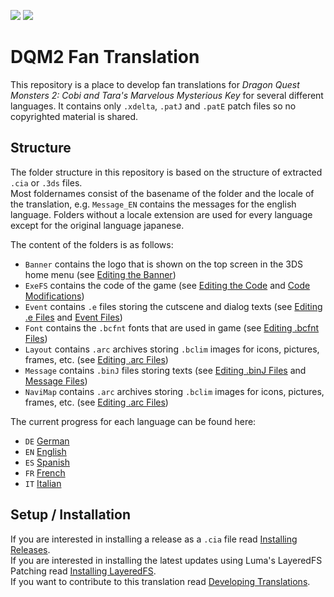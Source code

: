 [![](https://img.shields.io/github/v/release/Ich73/DQM2-FanTranslation?include_prereleases&label=Release)](https://github.com/Ich73/DQM2-FanTranslation/releases/latest)
[![](https://img.shields.io/github/downloads/Ich73/DQM2-FanTranslation/total?label=Downloads)](https://github.com/Ich73/DQM2-FanTranslation/releases)
# DQM2 Fan Translation
This repository is a place to develop fan translations for _Dragon Quest Monsters 2: Cobi and Tara's Marvelous Mysterious Key_ for several different languages. It contains only `.xdelta`, `.patJ` and `.patE` patch files so no copyrighted material is shared.  

## Structure
The folder structure in this repository is based on the structure of extracted `.cia` or `.3ds` files.  
Most foldernames consist of the basename of the folder and the locale of the translation, e.g. `Message_EN` contains the messages for the english language. Folders without a locale extension are used for every language except for the original language japanese.  
  
The content of the folders is as follows:
  * `Banner` contains the logo that is shown on the top screen in the 3DS home menu (see [Editing the Banner](https://github.com/Ich73/DQM2-FanTranslation/wiki/Editing-the-Banner))
  * `ExeFS` contains the code of the game (see [Editing the Code](https://github.com/Ich73/DQM2-FanTranslation/wiki/Editing-the-Code) and [Code Modifications](https://github.com/Ich73/DQM2-FanTranslation/wiki/Code-Modifications))
  * `Event` contains `.e` files storing the cutscene and dialog texts (see [Editing .e Files](https://github.com/Ich73/DQM2-FanTranslation/wiki/Editing-.e-Files) and [Event Files](https://github.com/Ich73/DQM2-FanTranslation/wiki/Event-Files))
  * `Font` contains the `.bcfnt` fonts that are used in game (see [Editing .bcfnt Files](https://github.com/Ich73/DQM2-FanTranslation/wiki/Editing-.bcfnt-Files))
  * `Layout` contains `.arc` archives storing `.bclim` images for icons, pictures, frames, etc. (see [Editing .arc Files](https://github.com/Ich73/DQM2-FanTranslation/wiki/Editing-.arc-Files))
  * `Message` contains `.binJ` files storing texts (see [Editing .binJ Files](https://github.com/Ich73/DQM2-FanTranslation/wiki/Editing-.binJ-Files) and [Message Files](https://github.com/Ich73/DQM2-FanTranslation/wiki/Message-Files))
  * `NaviMap` contains `.arc` archives storing `.bclim` images for icons, pictures, frames, etc. (see [Editing .arc Files](https://github.com/Ich73/DQM2-FanTranslation/wiki/Editing-.arc-Files))

The current progress for each language can be found here:
  * `DE` [German](https://github.com/Ich73/DQM2-FanTranslation/wiki/Progress-DE-(German))
  * `EN` [English](https://github.com/Ich73/DQM2-FanTranslation/wiki/Progress-EN-(English))
  * `ES` [Spanish](https://github.com/Ich73/DQM2-FanTranslation/wiki/Progress-ES-(Spanish))
  * `FR` [French](https://github.com/Ich73/DQM2-FanTranslation/wiki/Progress-FR-(French))
  * `IT` [Italian](https://github.com/Ich73/DQM2-FanTranslation/wiki/Progress-IT-(Italian))

## Setup / Installation
If you are interested in installing a release as a `.cia` file read [Installing Releases](https://github.com/Ich73/DQM2-FanTranslation/wiki/Installing-Releases).  
If you are interested in installing the latest updates using Luma's LayeredFS Patching read [Installing LayeredFS](https://github.com/Ich73/DQM2-FanTranslation/wiki/Installing-LayeredFS).  
If you want to contribute to this translation read [Developing Translations](https://github.com/Ich73/DQM2-FanTranslation/wiki/Developing-Translations).
